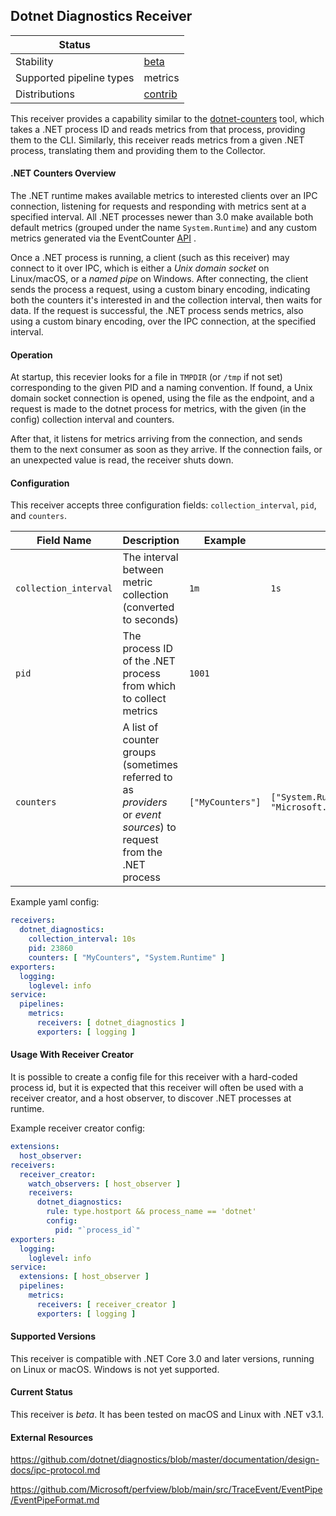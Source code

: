 ## Dotnet Diagnostics Receiver

| Status                   |           |
| ------------------------ |-----------|
| Stability                | [beta]    |
| Supported pipeline types | metrics   |
| Distributions            | [contrib] |

This receiver provides a capability similar to the
[dotnet-counters](https://docs.microsoft.com/en-us/dotnet/core/diagnostics/dotnet-counters)
tool, which takes a .NET process ID and reads metrics from that process,
providing them to the CLI. Similarly, this receiver reads metrics from a given
.NET process, translating them and providing them to the Collector.

#### .NET Counters Overview

The .NET runtime makes available metrics to interested clients over an IPC
connection, listening for requests and responding with metrics sent at a
specified interval. All .NET processes newer than 3.0 make available both
default metrics (grouped under the name `System.Runtime`) and any custom metrics
generated via the EventCounter
[API](https://docs.microsoft.com/en-us/dotnet/api/system.diagnostics.tracing.eventcounter?view=net-5.0)
.

Once a .NET process is running, a client (such as this receiver) may connect to
it over IPC, which is either a _Unix domain socket_ on Linux/macOS, or a _named
pipe_ on Windows. After connecting, the client sends the process a request,
using a custom binary encoding, indicating both the counters it's interested in
and the collection interval, then waits for data. If the request is successful,
the .NET process sends metrics, also using a custom binary encoding, over the
IPC connection, at the specified interval.

#### Operation

At startup, this recevier looks for a file in `TMPDIR` (or `/tmp` if not set)
corresponding to the given PID and a naming convention. If found, a Unix domain
socket connection is opened, using the file as the endpoint, and a request is
made to the dotnet process for metrics, with the given (in the config)
collection interval and counters.

After that, it listens for metrics arriving from the connection, and sends them
to the next consumer as soon as they arrive. If the connection fails, or an
unexpected value is read, the receiver shuts down.

#### Configuration

This receiver accepts three configuration fields: `collection_interval`,
`pid`, and `counters`.

| Field Name | Description | Example | Default |
| ---------- | ----------- | ------- | ------- |
| `collection_interval` | The interval between metric collection (converted to seconds) | `1m` | `1s`
| `pid` | The process ID of the .NET process from which to collect metrics | `1001` | |
| `counters` | A list of counter groups (sometimes referred to as _providers_ or _event sources_) to request from the .NET process | `["MyCounters"]` | `["System.Runtime", "Microsoft.AspNetCore.Hosting"]` |

Example yaml config:

```yaml
receivers:
  dotnet_diagnostics:
    collection_interval: 10s
    pid: 23860
    counters: [ "MyCounters", "System.Runtime" ]
exporters:
  logging:
    loglevel: info
service:
  pipelines:
    metrics:
      receivers: [ dotnet_diagnostics ]
      exporters: [ logging ]
```

#### Usage With Receiver Creator

It is possible to create a config file for this receiver with a hard-coded
process id, but it is expected that this receiver will often be used with a
receiver creator, and a host observer, to discover .NET processes at runtime.

Example receiver creator config:

```yaml
extensions:
  host_observer:
receivers:
  receiver_creator:
    watch_observers: [ host_observer ]
    receivers:
      dotnet_diagnostics:
        rule: type.hostport && process_name == 'dotnet'
        config:
          pid: "`process_id`"
exporters:
  logging:
    loglevel: info
service:
  extensions: [ host_observer ]
  pipelines:
    metrics:
      receivers: [ receiver_creator ]
      exporters: [ logging ]
```

#### Supported Versions

This receiver is compatible with .NET Core 3.0 and later versions, running on Linux or
macOS. Windows is not yet supported.

#### Current Status

This receiver is _beta_. It has been tested on macOS and Linux with .NET v3.1.

#### External Resources

https://github.com/dotnet/diagnostics/blob/master/documentation/design-docs/ipc-protocol.md

https://github.com/Microsoft/perfview/blob/main/src/TraceEvent/EventPipe/EventPipeFormat.md

[beta]: https://github.com/open-telemetry/opentelemetry-collector#beta
[contrib]: https://github.com/open-telemetry/opentelemetry-collector-releases/tree/main/distributions/otelcol-contrib
